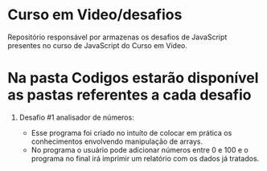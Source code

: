 # Curso em Video/desafios
 Repositório responsável por armazenas os desafios de JavaScript presentes no curso de JavaScript do Curso em Vídeo.


# Na pasta Codigos estarão disponível as pastas referentes a cada desafio

1. Desafio #1 analisador de números:

    - Esse programa foi criado no intuíto de colocar em prática os conhecimentos envolvendo manipulação de arrays.
    - No programa o usuário pode adicionar números entre 0 e 100 e o programa no final irá imprimir um relatório com os dados já tratados.